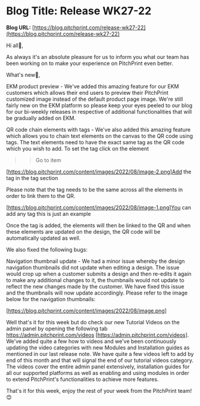 # **Blog Title**: Release WK27-22

**Blog URL:** [https://blog.pitchprint.com/release-wk27-22](https://blog.pitchprint.com/release-wk27-22)

Hi all👋,

As always it's an absolute pleasure for us to inform you what our team has been working on to make your experience on PitchPrint even
better.

What's new🚀,

EKM product preview - We've added this amazing feature for our EKM customers which allows their end users to preview their PitchPrint
customized image instead of the default product page image. We're still fairly new on the EKM platform so please keep your eyes peeled to
our blog for our bi-weekly releases in respective of additional functionalities that will be gradually added on EKM.

QR code chain elements with tags - We've also added this amazing feature which allows you to chain text elements on the canvas to the QR
code using tags. The text elements need to have the exact same tag as the QR code which you wish to add. To set the tag click on the element
>> Go to item

[https://blog.pitchprint.com/content/images/2022/08/image-2.png]Add the tag in the tag section

Please note that the tag needs to be the same across all the elements in order to link them to the QR.

[https://blog.pitchprint.com/content/images/2022/08/image-1.png]You can add any tag this is just an example 



Once the tag is added, the elements will then be linked to the QR and when these elements are updated on the design, the QR code will be
automatically updated as well.

We also fixed the following bugs:

Navigation thumbnail update - We had a minor issue whereby the design navigation thumbnails did not update when editing a design. The issue
would crop up when a customer submits a design and then re-edits it again to make any additional changes to it, the thumbnails would not
update to reflect the new changes made by the customer. We have fixed this issue and the thumbnails will now update accordingly. Please
refer to the image below for the navigation thumbnails:

[https://blog.pitchprint.com/content/images/2022/08/image.png]

Well that's it for this week but do check our new Tutorial Videos on the admin panel by opening the following tab
https://admin.pitchprint.com/videos [https://admin.pitchprint.com/videos]. We've added quite a few how to videos and we've been continuously
updating the video categories with new Modules and Installation guides as mentioned in our last release note. We have quite a few videos
left to add by end of this month and that will signal the end of our tutorial videos category. The videos cover the entire admin panel
extensively, installation guides for all our supported platforms as well as enabling and using modules in order to extend PitchPrint's
functionalities to achieve more features.

That's it for this week, enjoy the rest of your week from the PitchPrint team!😊

